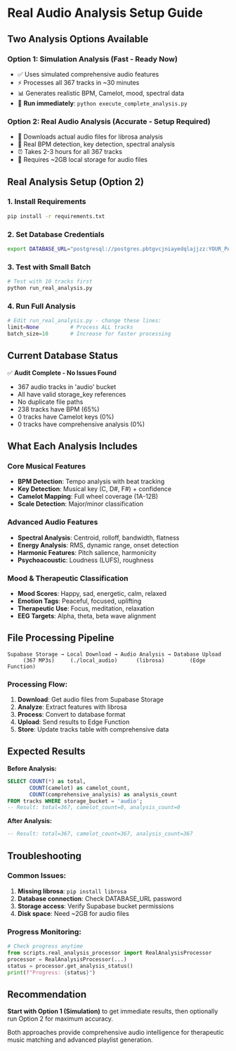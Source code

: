 # Real Audio Analysis Setup Guide

## Two Analysis Options Available

### Option 1: Simulation Analysis (Fast - Ready Now)
- ✅ Uses simulated comprehensive audio features
- ⚡ Processes all 367 tracks in ~30 minutes
- 📊 Generates realistic BPM, Camelot, mood, spectral data
- 🚀 **Run immediately**: `python execute_complete_analysis.py`

### Option 2: Real Audio Analysis (Accurate - Setup Required)
- 🔬 Downloads actual audio files for librosa analysis
- 🎵 Real BPM detection, key detection, spectral analysis
- ⏰ Takes 2-3 hours for all 367 tracks
- 💾 Requires ~2GB local storage for audio files

## Real Analysis Setup (Option 2)

### 1. Install Requirements
```bash
pip install -r requirements.txt
```

### 2. Set Database Credentials
```bash
export DATABASE_URL="postgresql://postgres.pbtgvcjniayedqlajjzz:YOUR_PASSWORD@aws-0-us-east-1.pooler.supabase.co:6543/postgres"
```

### 3. Test with Small Batch
```bash
# Test with 10 tracks first
python run_real_analysis.py
```

### 4. Run Full Analysis
```python
# Edit run_real_analysis.py - change these lines:
limit=None          # Process ALL tracks
batch_size=10       # Increase for faster processing
```

## Current Database Status

✅ **Audit Complete - No Issues Found**
- 367 audio tracks in 'audio' bucket
- All have valid storage_key references  
- No duplicate file paths
- 238 tracks have BPM (65%)
- 0 tracks have Camelot keys (0%)
- 0 tracks have comprehensive analysis (0%)

## What Each Analysis Includes

### Core Musical Features
- **BPM Detection**: Tempo analysis with beat tracking
- **Key Detection**: Musical key (C, D#, F#) + confidence
- **Camelot Mapping**: Full wheel coverage (1A-12B)
- **Scale Detection**: Major/minor classification

### Advanced Audio Features  
- **Spectral Analysis**: Centroid, rolloff, bandwidth, flatness
- **Energy Analysis**: RMS, dynamic range, onset detection
- **Harmonic Features**: Pitch salience, harmonicity
- **Psychoacoustic**: Loudness (LUFS), roughness

### Mood & Therapeutic Classification
- **Mood Scores**: Happy, sad, energetic, calm, relaxed
- **Emotion Tags**: Peaceful, focused, uplifting
- **Therapeutic Use**: Focus, meditation, relaxation
- **EEG Targets**: Alpha, theta, beta wave alignment

## File Processing Pipeline

```
Supabase Storage → Local Download → Audio Analysis → Database Upload
     (367 MP3s)     (./local_audio)      (librosa)        (Edge Function)
```

### Processing Flow:
1. **Download**: Get audio files from Supabase Storage
2. **Analyze**: Extract features with librosa
3. **Process**: Convert to database format
4. **Upload**: Send results to Edge Function
5. **Store**: Update tracks table with comprehensive data

## Expected Results

**Before Analysis:**
```sql
SELECT COUNT(*) as total, 
       COUNT(camelot) as camelot_count,
       COUNT(comprehensive_analysis) as analysis_count
FROM tracks WHERE storage_bucket = 'audio';
-- Result: total=367, camelot_count=0, analysis_count=0
```

**After Analysis:**
```sql  
-- Result: total=367, camelot_count=367, analysis_count=367
```

## Troubleshooting

### Common Issues:
1. **Missing librosa**: `pip install librosa`
2. **Database connection**: Check DATABASE_URL password
3. **Storage access**: Verify Supabase bucket permissions
4. **Disk space**: Need ~2GB for audio files

### Progress Monitoring:
```python
# Check progress anytime
from scripts.real_analysis_processor import RealAnalysisProcessor
processor = RealAnalysisProcessor(...)
status = processor.get_analysis_status()
print(f"Progress: {status}")
```

## Recommendation

**Start with Option 1 (Simulation)** to get immediate results, then optionally run Option 2 for maximum accuracy.

Both approaches provide comprehensive audio intelligence for therapeutic music matching and advanced playlist generation.